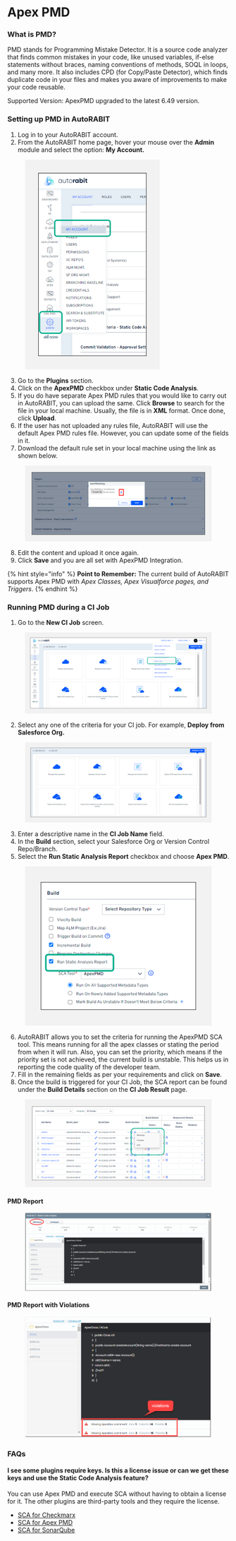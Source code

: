 # Apex PMD

### What is PMD?  <a href="#what-is-pmd" id="what-is-pmd"></a>

PMD stands for Programming Mistake Detector. It is a source code analyzer that finds common mistakes in your code, like unused variables, if-else statements without braces, naming conventions of methods, SOQL in loops, and many more. It also includes CPD (for Copy/Paste Detector), which finds duplicate code in your files and makes you aware of improvements to make your code reusable.

Supported Version: ApexPMD upgraded to the latest 6.49 version.

### Setting up PMD in AutoRABIT <a href="#setting-up-pmd-in-autorabit" id="setting-up-pmd-in-autorabit"></a>

1. Log in to your AutoRABIT account.
2. From the AutoRABIT home page, hover your mouse over the **Admin** module and select the option: **My Account.**

<figure><img src="../../../.gitbook/assets/image (865).png" alt="" width="306"><figcaption></figcaption></figure>

3. Go to the **Plugins** section.
4. Click on the **ApexPMD** checkbox under **Static Code Analysis**.
5. If you do have separate Apex PMD rules that you would like to carry out in AutoRABIT, you can upload the same. Click **Browse** to search for the file in your local machine. Usually, the file is in **XML** format. Once done, click **Upload**.
6. If the user has not uploaded any rules file, AutoRABIT will use the default Apex PMD rules file. However, you can update some of the fields in it.&#x20;
7. Download the default rule set in your local machine using the link as shown below.

<figure><img src="../../../.gitbook/assets/image (1545).png" alt=""><figcaption></figcaption></figure>

8. Edit the content and upload it once again.
9. Click **Save** and you are all set with ApexPMD Integration.

{% hint style="info" %}
**Point to Remember:** The current build of AutoRABIT supports Apex PMD with _Apex Classes, Apex Visualforce pages, and Triggers_.
{% endhint %}

### Running PMD during a CI Job <a href="#running-pmd-during-ci-job" id="running-pmd-during-ci-job"></a>

1. Go to the **New CI Job** screen.

<figure><img src="../../../.gitbook/assets/image (867).png" alt=""><figcaption></figcaption></figure>

2. Select any one of the criteria for your CI job. For example, **Deploy from Salesforce Org.**

<figure><img src="../../../.gitbook/assets/image (868).png" alt=""><figcaption></figcaption></figure>

3. Enter a descriptive name in the **CI Job Name** field.
4. In the **Build** section, select your Salesforce Org or Version Control Repo/Branch.
5. Select the **Run Static Analysis Report** checkbox and choose **Apex PMD**.

<figure><img src="../../../.gitbook/assets/image (869).png" alt=""><figcaption></figcaption></figure>

6. AutoRABIT allows you to set the criteria for running the ApexPMD SCA tool. This means running for all the apex classes or stating the period from when it will run. Also, you can set the priority, which means if the priority set is not achieved, the current build is unstable. This helps us in reporting the code quality of the developer team.
7. Fill in the remaining fields as per your requirements and click on **Save**.
8. Once the build is triggered for your CI Job, the SCA report can be found under the **Build Details** section on the **CI Job Result** page.

<figure><img src="../../../.gitbook/assets/image (870).png" alt=""><figcaption></figcaption></figure>

#### **PMD Report**

<figure><img src="../../../.gitbook/assets/image (871).png" alt=""><figcaption></figcaption></figure>

#### **PMD Report with Violations**

<figure><img src="../../../.gitbook/assets/image (872).png" alt=""><figcaption></figcaption></figure>

### FAQs

#### I see some plugins require keys. Is this a license issue or can we get these keys and use the Static Code Analysis feature? <a href="#i-see-from-the-instructions-that-these-plugins-require-some-keys-is-it-a-license-issue-or-can-we-get" id="i-see-from-the-instructions-that-these-plugins-require-some-keys-is-it-a-license-issue-or-can-we-get"></a>

You can use Apex PMD and execute SCA without having to obtain a license for it. The other plugins are third-party tools and they require the license.

* [SCA for Checkmarx](https://knowledgebase.autorabit.com/product-guides/arm/integration-and-plugins/sca-for-checkmarx)
* [SCA for Apex PMD](https://knowledgebase.autorabit.com/product-guides/arm/integration-and-plugins/apex-pmd)
* [SCA for SonarQube](https://knowledgebase.autorabit.com/product-guides/arm/integration-and-plugins/sonarqube)
